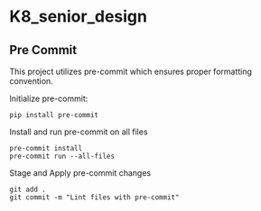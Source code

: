 # K8_senior_design

## Pre Commit
This project utilizes pre-commit which ensures proper formatting convention.

Initialize pre-commit:
```
pip install pre-commit
```

Install and run pre-commit on all files
```
pre-commit install
pre-commit run --all-files
```

Stage and Apply pre-commit changes
```
git add .
git commit -m "Lint files with pre-commit"
```
